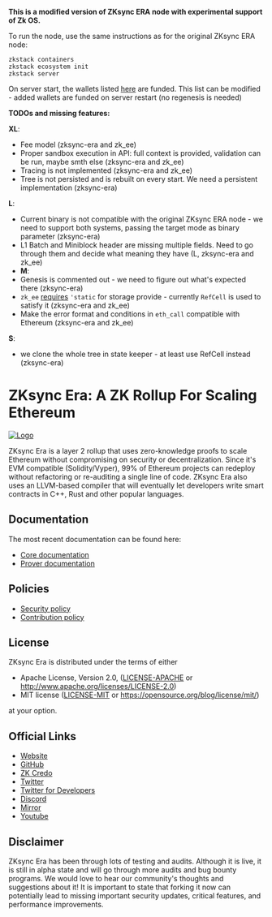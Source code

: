 **This is a modified version of ZKsync ERA node with experimental support of Zk OS.**

To run the node, use the same instructions as for the original ZKsync ERA node:

```
zkstack containers
zkstack ecosystem init
zkstack server
```

On server start, the wallets listed
[here](https://github.com/matter-labs/zksync-era/blob/zkos-dev/core/node/zkos_state_keeper/src/keeper.rs#L188) are
funded. This list can be modified - added wallets are funded on server restart (no regenesis is needed)

**TODOs and missing features:**

**XL**:

- Fee model (zksync-era and zk_ee)
- Proper sandbox execution in API: full context is provided, validation can be run, maybe smth else (zksync-era and
  zk_ee)
- Tracing is not implemented (zksync-era and zk_ee)
- Tree is not persisted and is rebuilt on every start. We need a persistent implementation (zksync-era)

**L**:

- Current binary is not compatible with the original ZKsync ERA node - we need to support both systems, passing the
  target mode as binary parameter (zksync-era)
- L1 Batch and Miniblock header are missing multiple fields. Need to go through them and decide what meaning they have
  (L, zksync-era and zk_ee)
- **M**:
- Genesis is commented out - we need to figure out what's expected there (zksync-era)
- `zk_ee` [requires](https://github.com/matter-labs/zk_ee/blob/main/forward_system/src/run/tree.rs#L9) `'static` for
  storage provide - currently `RefCell` is used to satisfy it (zksync-era and zk_ee)
- Make the error format and conditions in `eth_call` compatible with Ethereum (zksync-era and zk_ee)

**S**:

- we clone the whole tree in state keeper - at least use RefCell instead (zksync-era)

# ZKsync Era: A ZK Rollup For Scaling Ethereum

[![Logo](eraLogo.png)](https://zksync.io/)

ZKsync Era is a layer 2 rollup that uses zero-knowledge proofs to scale Ethereum without compromising on security or
decentralization. Since it's EVM compatible (Solidity/Vyper), 99% of Ethereum projects can redeploy without refactoring
or re-auditing a single line of code. ZKsync Era also uses an LLVM-based compiler that will eventually let developers
write smart contracts in C++, Rust and other popular languages.

## Documentation

The most recent documentation can be found here:

- [Core documentation](https://matter-labs.github.io/zksync-era/core/latest/)
- [Prover documentation](https://matter-labs.github.io/zksync-era/prover/latest/)

## Policies

- [Security policy](SECURITY.md)
- [Contribution policy](CONTRIBUTING.md)

## License

ZKsync Era is distributed under the terms of either

- Apache License, Version 2.0, ([LICENSE-APACHE](LICENSE-APACHE) or <http://www.apache.org/licenses/LICENSE-2.0>)
- MIT license ([LICENSE-MIT](LICENSE-MIT) or <https://opensource.org/blog/license/mit/>)

at your option.

## Official Links

- [Website](https://zksync.io/)
- [GitHub](https://github.com/matter-labs)
- [ZK Credo](https://github.com/zksync/credo)
- [Twitter](https://twitter.com/zksync)
- [Twitter for Developers](https://twitter.com/zkSyncDevs)
- [Discord](https://join.zksync.dev/)
- [Mirror](https://zksync.mirror.xyz/)
- [Youtube](https://www.youtube.com/@zkSync-era)

## Disclaimer

ZKsync Era has been through lots of testing and audits. Although it is live, it is still in alpha state and will go
through more audits and bug bounty programs. We would love to hear our community's thoughts and suggestions about it! It
is important to state that forking it now can potentially lead to missing important security updates, critical features,
and performance improvements.
